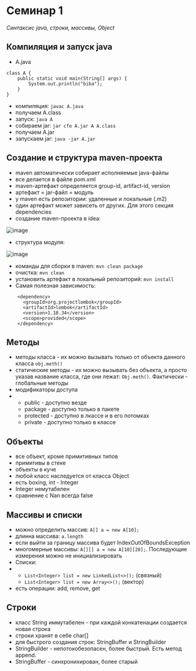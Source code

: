# Семинар 1

*Синтаксис java, строки, массивы, Object*

## Компиляция и запуск java

* A.java
```
class A {
	public static void main(String[] args) {
		System.out.println("biba");
	}
}
```
* компиляция: ```javac A.java```
* получаем A.class
* запуск: ```java A```
* собираем jar: ```jar cfe A.jar A A.class```
* получаем A.jar
* запускаем jar: ```java -jar A.jar```

## Создание и структура maven-проекта

* maven автоматически собирает исполняемые java-файлы
* все делается в файле pom.xml
* maven-артефакт определяется group-id, artifact-id, version
* артефакт = jar-файл = модуль
* у maven есть репозитории: удаленные и локальные (.m2)
* один артефакт может зависеть от других. Для этого секция dependencies
* создание maven-проекта в idea:

![image](https://github.com/user-attachments/assets/5e721a70-4719-4a20-9813-70beda78bc8a)

* структура модуля:

![image](https://github.com/user-attachments/assets/08e31a2b-921e-4473-907e-2b117ccdb5f3)

* команды для сборки в maven: ```mvn clean package```
* очистка: ```mvn clean```
* установить артефакт в локальный репозиторий: ```mvn install```
* Самая полезная зависимость:

```
    <dependency>
      <groupId>org.projectlombok</groupId>
      <artifactId>lombok</artifactId>
      <version>1.18.34</version>
      <scope>provided</scope>
    </dependency>
```

## Методы

* методы класса - их можно вызывать только от объекта данного класса ```obj.meth()```
* статические методы - их можно вызывать без объекта, а просто указав название класса, где они лежат: ```Obj.meth()```. Фактически - глобальные методы
* модификаторы доступа
* * public - доступно везде
  * package - доступно только в пакете
  * protected - доступно в лкассе и в его потомках
  * private - доступно только в классе
 
## Объекты

* все объект, кроме примитивных типов
* примитивы в стеке
* объекты в куче
* любой класс наследуется от класса Object
* есть boxing, int - Integer
* Integer немутабелен
* сравнение с Nan всегда false

## Массивы и списки

* можно определить массив: ```A[] a = new A[10];```
* длинна массива: ```a.length```
* если выйти за границу массива будет IndexOutOfBoundsException
* многомерные массивы: ```A[][] a = new A[10][20];```. Последующие измерения можно не инициализировать
* Списки:
* * ```List<Integer> list = new LinkedList<>();``` (связный)
  * ```List<Integer> list = new Array<>();``` (вектор)
* есть операции: add, remove, get
 
## Строки

* класс String иммутабелен - при каждой конкатенации создается новая строка
* строки хранят в себе char[]
* для быстрого создания строк: StringBuffer и StringBuilder
* StringBuilder - непотокобезопасен, более быстрый. Есть метод append.
* StringBuffer - синхронихирован, более старый
